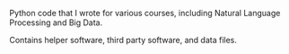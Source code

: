 Python code that I wrote for various courses, including Natural Language Processing and Big Data.

Contains helper software, third party software, and data files.
